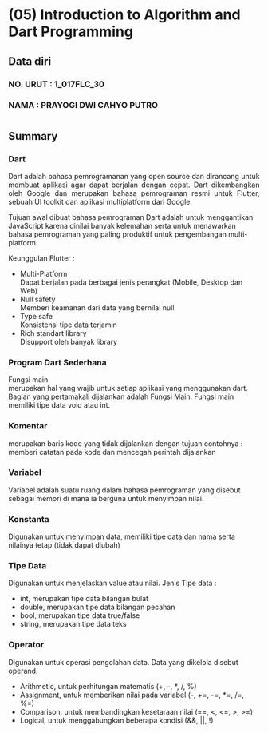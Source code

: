 # (05) Introduction to Algorithm and Dart Programming
## Data diri 
### NO. URUT : 1_017FLC_30
### NAMA : PRAYOGI DWI CAHYO PUTRO
#
## Summary
### **Dart**
<p style="text-align: justify">Dart adalah bahasa pemrogramanan yang open source dan dirancang untuk membuat aplikasi agar dapat berjalan dengan cepat. Dart dikembangkan oleh Google dan merupakan bahasa pemrograman resmi untuk Flutter, sebuah UI toolkit dan aplikasi multiplatform dari Google.</p>

Tujuan awal dibuat bahasa pemrograman Dart adalah untuk menggantikan JavaScript karena dinilai banyak kelemahan serta untuk menawarkan bahasa pemrograman yang paling produktif untuk pengembangan multi-platform.

Keunggulan Flutter :
- Multi-Platform
<br>Dapat berjalan pada berbagai jenis perangkat (Mobile, Desktop dan Web)
- Null safety
<br>Memberi keamanan dari data yang bernilai null
- Type safe
<br>Konsistensi tipe data terjamin
- Rich standart library
<br>Disupport oleh banyak library

### **Program Dart Sederhana**
Fungsi main <br>
merupakan hal yang wajib untuk setiap aplikasi yang menggunakan dart. Bagian yang pertamakali dijalankan adalah Fungsi Main. Fungsi main memiliki tipe data void atau int.

### Komentar<br>
merupakan baris kode yang tidak dijalankan dengan tujuan contohnya : memberi catatan pada kode dan mencegah perintah dijalankan

### Variabel
Variabel adalah suatu ruang dalam bahasa pemrograman yang disebut sebagai memori di mana ia berguna untuk menyimpan nilai.

### Konstanta
Digunakan untuk menyimpan data, memiliki tipe data dan nama serta nilainya tetap (tidak dapat diubah)

### Tipe Data
Digunakan untuk menjelaskan value atau nilai. 
Jenis Tipe data : <br>
- int, merupakan tipe data bilangan bulat
- double, merupakan tipe data bilangan pecahan
- bool, merupakan tipe data true/false
- string, merupakan tipe data teks

### Operator
Digunakan untuk operasi pengolahan data. Data yang dikelola disebut operand.
- Arithmetic, untuk perhitungan matematis (+, -, *, /, %)
- Assignment, untuk memberikan nilai pada variabel (-, +=, -=, *=, /=, %=)
- Comparison, untuk membandingkan kesetaraan nilai (==, <, <=, >, >=)
- Logical, untuk menggabungkan beberapa kondisi (&&, ||, !)